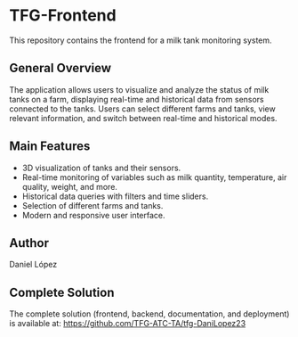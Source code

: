 # TFG-Frontend

This repository contains the frontend for a milk tank monitoring system.

## General Overview

The application allows users to visualize and analyze the status of milk tanks on a farm, displaying real-time and historical data from sensors connected to the tanks. Users can select different farms and tanks, view relevant information, and switch between real-time and historical modes.

## Main Features
- 3D visualization of tanks and their sensors.
- Real-time monitoring of variables such as milk quantity, temperature, air quality, weight, and more.
- Historical data queries with filters and time sliders.
- Selection of different farms and tanks.
- Modern and responsive user interface.

## Author
Daniel López

## Complete Solution
The complete solution (frontend, backend, documentation, and deployment) is available at:
https://github.com/TFG-ATC-TA/tfg-DaniLopez23
